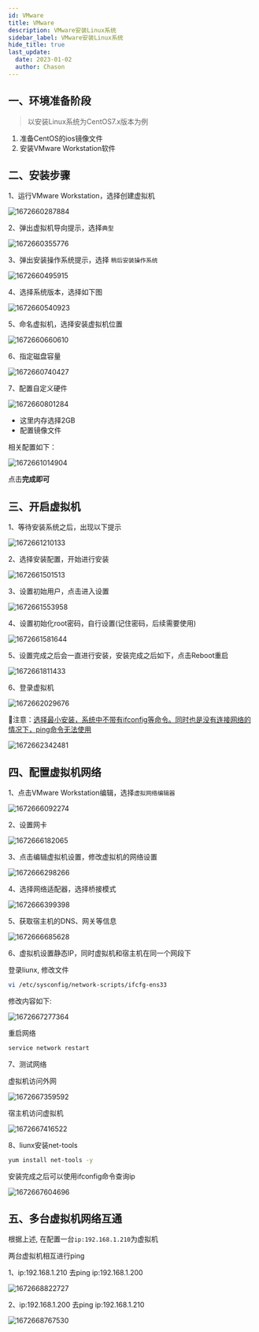 ```yaml
---
id: VMware
title: VMware
description: VMware安装Linux系统
sidebar_label: VMware安装Linux系统
hide_title: true
last_update:
  date: 2023-01-02
  author: Chason
---
```


## 一、环境准备阶段

> 以安装Linux系统为CentOS7.x版本为例

1. 准备CentOS的ios镜像文件
1. 安装VMware Workstation软件

## 二、安装步骤

1、运行VMware Workstation，选择创建虚拟机

![1672660287884](https://gitee.com/szchason/pic_bed/raw/main/blogs/VMware/1672660287884.png)

2、弹出虚拟机导向提示，选择`典型`

![1672660355776](https://gitee.com/szchason/pic_bed/raw/main/blogs/VMware/1672660355776.png)

3、弹出安装操作系统提示，选择 `稍后安装操作系统`

![1672660495915](https://gitee.com/szchason/pic_bed/raw/main/blogs/VMware/1672660495915.png)

4、选择系统版本，选择如下图

![1672660540923](https://gitee.com/szchason/pic_bed/raw/main/blogs/VMware/1672660540923.png)

5、命名虚拟机，选择安装虚拟机位置

![1672660660610](https://gitee.com/szchason/pic_bed/raw/main/blogs/VMware/1672660660610.png)

6、指定磁盘容量

![1672660740427](https://gitee.com/szchason/pic_bed/raw/main/blogs/VMware/1672660740427.png)

7、配置自定义硬件

![1672660801284](https://gitee.com/szchason/pic_bed/raw/main/blogs/VMware/1672660801284.png)

- 这里内存选择2GB
- 配置镜像文件

相关配置如下：

![1672661014904](https://gitee.com/szchason/pic_bed/raw/main/blogs/VMware/1672661014904.png)

点击**完成即可**

## 三、开启虚拟机

1、等待安装系统之后，出现以下提示

![1672661210133](https://gitee.com/szchason/pic_bed/raw/main/blogs/VMware/1672661210133.png)

2、选择安装配置，开始进行安装

![1672661501513](https://gitee.com/szchason/pic_bed/raw/main/blogs/VMware/1672661501513.png)

3、设置初始用户，点击进入设置

![1672661553958](https://gitee.com/szchason/pic_bed/raw/main/blogs/VMware/1672661553958.png)

4、设置初始化root密码，自行设置(记住密码，后续需要使用)

![1672661581644](https://gitee.com/szchason/pic_bed/raw/main/blogs/VMware/1672661581644.png)

5、设置完成之后会一直进行安装，安装完成之后如下，点击Reboot重启

![1672661811433](https://gitee.com/szchason/pic_bed/raw/main/blogs/VMware/1672661811433.png)

6、登录虚拟机

![1672662029676](https://gitee.com/szchason/pic_bed/raw/main/blogs/VMware/1672662029676.png)

👋注意：<u>选择最小安装，系统中不带有ifconfig等命令。同时也是没有连接网络的情况下，ping命令无法使用</u>

![1672662342481](https://gitee.com/szchason/pic_bed/raw/main/blogs/VMware/1672662342481.png)

## 四、配置虚拟机网络

1、点击VMware Workstation编辑，选择`虚拟网络编辑器`

![1672666092274](https://gitee.com/szchason/pic_bed/raw/main/blogs/VMware/1672666092274.png)

2、设置网卡

![1672666182065](https://gitee.com/szchason/pic_bed/raw/main/blogs/VMware/1672666182065.png)

3、点击编辑虚拟机设置，修改虚拟机的网络设置

![1672666298266](https://gitee.com/szchason/pic_bed/raw/main/blogs/VMware/1672666298266.png)

4、选择网络适配器，选择桥接模式

![1672666399398](https://gitee.com/szchason/pic_bed/raw/main/blogs/VMware/1672666399398.png)

5、获取宿主机的DNS、网关等信息

![1672666685628](https://gitee.com/szchason/pic_bed/raw/main/blogs/VMware/1672666685628.png)

6、虚拟机设置静态IP，同时虚拟机和宿主机在同一个网段下

登录liunx, 修改文件

```bash
vi /etc/sysconfig/network-scripts/ifcfg-ens33
```

修改内容如下:

![1672667277364](https://gitee.com/szchason/pic_bed/raw/main/blogs/VMware/1672667277364.png)

重启网络

```bash
service network restart
```

7、测试网络

虚拟机访问外网

![1672667359592](https://gitee.com/szchason/pic_bed/raw/main/blogs/VMware/1672667359592.png)

宿主机访问虚拟机

![1672667416522](https://gitee.com/szchason/pic_bed/raw/main/blogs/VMware/1672667416522.png)

8、liunx安装net-tools

```bash
yum install net-tools -y
```

安装完成之后可以使用ifconfig命令查询ip

![1672667604696](https://gitee.com/szchason/pic_bed/raw/main/blogs/VMware/1672667604696.png)

## 五、多台虚拟机网络互通

根据上述, 在配置一台`ip:192.168.1.210`为虚拟机

两台虚拟机相互进行ping

1、ip:192.168.1.210 去ping ip:192.168.1.200

![1672668822727](https://gitee.com/szchason/pic_bed/raw/main/blogs/VMware/1672668822727.png)

2、ip:192.168.1.200 去ping ip:192.168.1.210

![1672668767530](https://gitee.com/szchason/pic_bed/raw/main/blogs/VMware/1672668767530.png)
